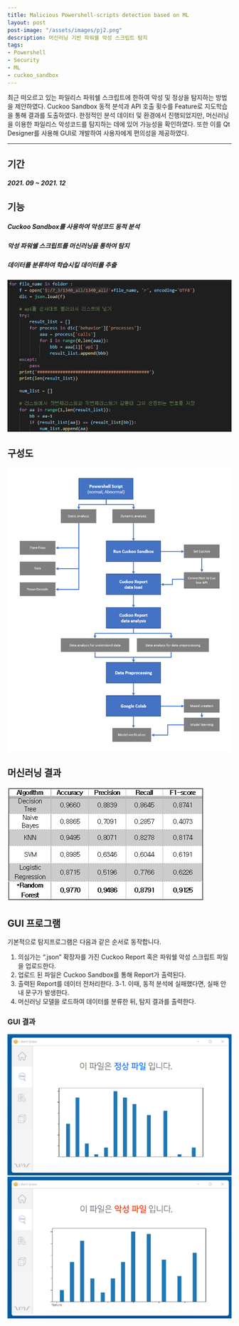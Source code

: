 ```yaml
---
title: Malicious Powershell-scripts detection based on ML
layout: post
post-image: "/assets/images/pj2.png"
description: 머신러닝 기반 파워쉘 악성 스크립트 탐지
tags:
- Powershell
- Security
- ML
- cuckoo_sandbox
---
```


최근 떠오르고 있는 파일리스 파워쉘 스크립트에 한하여 악성 및 정상을 탐지하는 방법을 제안하였다. Cuckoo Sandbox 동적 분석과 API 호출 횟수를 Feature로 지도학습을 통해 결과를 도출하였다. 한정적인 분석 데이터 및 환경에서 진행되었지만, 머신러닝을 이용한 파일리스 악성코드를 탐지하는 데에 있어 가능성을 확인하였다. 
또한 이를 Qt Designer를 사용해 GUI로 개발하여 사용자에게 편의성을 제공하였다.

---

## 기간
##### 2021. 09 ~ 2021. 12



## 기능
##### Cuckoo Sandbox를 사용하여 악성코드 동적 분석
##### 악성 파워쉘 스크립트를 머신러닝을 통하여 탐지
##### 데이터를 분류하여 학습시킬 데이터를 추출
![Tool img](/assets/images/pj2-1.png)



## 구성도
![Tool img](/assets/images/pj2-2.png)



## 머신러닝 결과
![Tool img](/assets/images/pj2-5.png)



## GUI 프로그램
기본적으로 탐지프로그램은 다음과 같은 순서로 동작합니다. 
1.	의심가는 “.json” 확장자를 가진 Cuckoo Report 혹은 파워쉘 악성 스크립트 파일을 업로드한다. 
2.	업로드 된 파일은 Cuckoo Sandbox를 통해 Report가 출력된다.
3.	출력된 Report를 데이터 전처리한다.
3-1. 이때, 동적 분석에 실패했다면, 실패 안내 문구가 발생한다.
4.	머신러닝 모델을 로드하여 데이터를 분류한 뒤, 탐지 결과를 출력한다.
　


### GUI 결과
![Tool img](/assets/images/pj2-3.png)
![Tool img](/assets/images/pj2-4.png)
